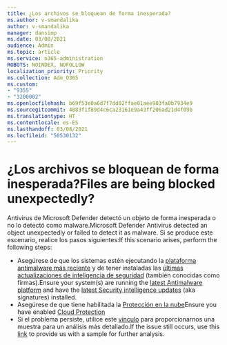 ```yaml
---
title: ¿Los archivos se bloquean de forma inesperada?
ms.author: v-smandalika
author: v-smandalika
manager: dansimp
ms.date: 03/08/2021
audience: Admin
ms.topic: article
ms.service: o365-administration
ROBOTS: NOINDEX, NOFOLLOW
localization_priority: Priority
ms.collection: Adm_O365
ms.custom:
- "9355"
- "3200002"
ms.openlocfilehash: b69f53e0a6d7f7dd02ffae01aee903fa0b7934e9
ms.sourcegitcommit: 4883f1f89d4c6ca23161e9a43ff206ad21d4f09b
ms.translationtype: HT
ms.contentlocale: es-ES
ms.lasthandoff: 03/08/2021
ms.locfileid: "50530132"
---
```

# <a name="files-are-being-blocked-unexpectedly"></a><span data-ttu-id="70a74-102">¿Los archivos se bloquean de forma inesperada?</span><span class="sxs-lookup"><span data-stu-id="70a74-102">Files are being blocked unexpectedly?</span></span>

<span data-ttu-id="70a74-103">Antivirus de Microsoft Defender detectó un objeto de forma inesperada o no lo detectó como malware.</span><span class="sxs-lookup"><span data-stu-id="70a74-103">Microsoft Defender Antivirus detected an object unexpectedly or failed to detect it as malware.</span></span> <span data-ttu-id="70a74-104">Si se produce este escenario, realice los pasos siguientes:</span><span class="sxs-lookup"><span data-stu-id="70a74-104">If this scenario arises, perform the following steps:</span></span>

- <span data-ttu-id="70a74-105">Asegúrese de que los sistemas estén ejecutando la [plataforma antimalware más reciente](https://docs.microsoft.com/windows/security/threat-protection/microsoft-defender-antivirus/manage-updates-baselines-microsoft-defender-antivirus) y de tener instaladas las [últimas actualizaciones de inteligencia de seguridad](https://www.microsoft.com/security/encyclopedia/adlpackages.aspx) (también conocidas como firmas).</span><span class="sxs-lookup"><span data-stu-id="70a74-105">Ensure your system(s) are running the [latest Antimalware platform](https://docs.microsoft.com/windows/security/threat-protection/microsoft-defender-antivirus/manage-updates-baselines-microsoft-defender-antivirus) and have the [latest Security intelligence updates](https://www.microsoft.com/security/encyclopedia/adlpackages.aspx) (aka signatures) installed.</span></span>
- <span data-ttu-id="70a74-106">Asegúrese de que tiene habilitada la [Protección en la nube](https://docs.microsoft.com/windows/security/threat-protection/microsoft-defender-antivirus/enable-cloud-protection-microsoft-defender-antivirus)</span><span class="sxs-lookup"><span data-stu-id="70a74-106">Ensure you have enabled [Cloud Protection](https://docs.microsoft.com/windows/security/threat-protection/microsoft-defender-antivirus/enable-cloud-protection-microsoft-defender-antivirus)</span></span>
- <span data-ttu-id="70a74-107">Si el problema persiste, utilice este [vínculo](https://www.microsoft.com/wdsi/filesubmission) para proporcionarnos una muestra para un análisis más detallado.</span><span class="sxs-lookup"><span data-stu-id="70a74-107">If the issue still occurs, use this [link](https://www.microsoft.com/wdsi/filesubmission) to provide us with a sample for further analysis.</span></span>
